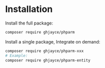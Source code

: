 
# Installation

Install the full package:

```bash
composer require ghjayce/phparm
```

Install a single package, Integrate on demand:
```bash
composer require ghjayce/phparm-xxx
# Example:
composer require ghjayce/phparm-entity
```